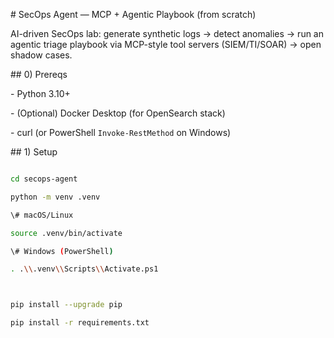 \# SecOps Agent — MCP + Agentic Playbook (from scratch)



AI-driven SecOps lab: generate synthetic logs → detect anomalies → run an agentic triage playbook via MCP-style tool servers (SIEM/TI/SOAR) → open shadow cases.



\## 0) Prereqs

\- Python 3.10+

\- (Optional) Docker Desktop (for OpenSearch stack)

\- curl (or PowerShell `Invoke-RestMethod` on Windows)



\## 1) Setup

```bash

cd secops-agent

python -m venv .venv

\# macOS/Linux

source .venv/bin/activate

\# Windows (PowerShell)

. .\\.venv\\Scripts\\Activate.ps1



pip install --upgrade pip

pip install -r requirements.txt



